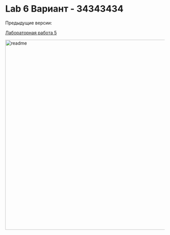 # Lab 6 Вариант - 34343434
Предыдущие версии:
<p><a href="https://github.com/ChnrVn/lab5.1#lab5v20--%D0%B2%D0%B0%D1%80%D0%B8%D0%B0%D0%BD%D1%82---312698">Лабораторная работа 5</a></p>
<img width="600" alt="readme" src="https://user-images.githubusercontent.com/81740016/120529882-920a2e80-c3e5-11eb-8dc2-fb7c2b5d8c8e.png">
